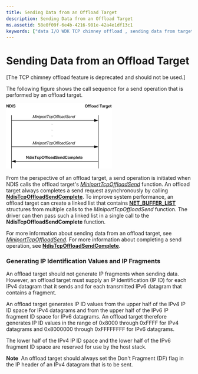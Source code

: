 ```yaml
---
title: Sending Data from an Offload Target
description: Sending Data from an Offload Target
ms.assetid: 58e0f09f-6e4b-4216-981e-42a4e1df13c1
keywords: ["data I/O WDK TCP chimney offload , sending data from target", "I/O WDK TCP chimney offload , sending data from target", "send operations from target WDK TCP chimney offload", "fragment ID space WDK TCP chimney offload", "IP IDs WDK TCP chimney offload"]
---
```


# Sending Data from an Offload Target


\[The TCP chimney offload feature is deprecated and should not be used.\]

The following figure shows the call sequence for a send operation that is performed by an offload target.

![diagram illustrating the call sequence for a send operation performed by an offload target](images/send-op.png)

From the perspective of an offload target, a send operation is initiated when NDIS calls the offload target's [*MiniportTcpOffloadSend*](https://msdn.microsoft.com/library/windows/hardware/ff559464) function. An offload target always completes a send request asynchronously by calling [**NdisTcpOffloadSendComplete**](https://msdn.microsoft.com/library/windows/hardware/ff564609). To improve system performance, an offload target can create a linked list that contains [**NET\_BUFFER\_LIST**](https://msdn.microsoft.com/library/windows/hardware/ff568388) structures from multiple calls to the *MiniportTcpOffloadSend* function. The driver can then pass such a linked list in a single call to the **NdisTcpOffloadSendComplete** function.

For more information about sending data from an offload target, see [*MiniportTcpOffloadSend*](https://msdn.microsoft.com/library/windows/hardware/ff559464). For more information about completing a send operation, see [**NdisTcpOffloadSendComplete**](https://msdn.microsoft.com/library/windows/hardware/ff564609).

### Generating IP Identification Values and IP Fragments

An offload target should not generate IP fragments when sending data. However, an offload target must supply an IP identification (IP ID) for each IPv4 datagram that it sends and for each transmitted IPv6 datagram that contains a fragment.

An offload target generates IP ID values from the upper half of the IPv4 IP ID space for IPv4 datagrams and from the upper half of the IPv6 IP fragment ID space for IPv6 datagrams. An offload target therefore generates IP ID values in the range of 0x8000 through 0xFFFF for IPv4 datagrams and 0x8000000 through 0xFFFFFFFF for IPv6 datagrams.

The lower half of the IPv4 IP ID space and the lower half of the IPv6 fragment ID space are reserved for use by the host stack.

**Note**  An offload target should always set the Don't Fragment (DF) flag in the IP header of an IPv4 datagram that is to be sent.

 

 

 





